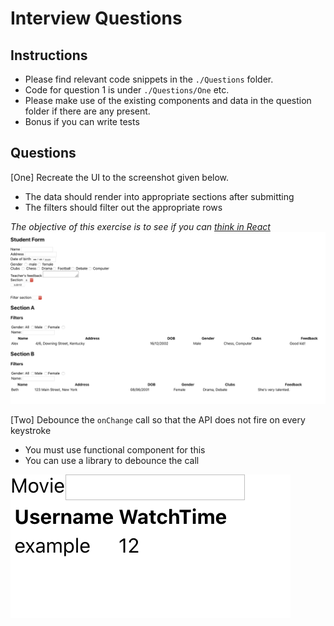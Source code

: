 # Interview Questions

## Instructions

- Please find relevant code snippets in the `./Questions` folder.
- Code for question 1 is under `./Questions/One` etc.
- Please make use of the existing components and data in the question folder if there are any present.
- Bonus if you can write tests

## Questions

[One] Recreate the UI to the screenshot given below.

- The data should render into appropriate sections after submitting
- The filters should filter out the appropriate rows

_The objective of this exercise is to see if you can [think in React](https://reactjs.org/docs/thinking-in-react.html)_
![Screenshot](public/one.png?raw=true "Example UI")

[Two] Debounce the `onChange` call so that the API does not fire on every keystroke

- You must use functional component for this
- You can use a library to debounce the call

![Screenshot](public/two.png?raw=true "Example UI")
